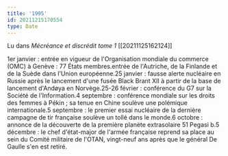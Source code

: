 ```yaml
---
title: '1995'
id: 20211215170554
type: Date
---
```


Lu dans *Mécréance et discrédit tome 1* [[20211125162124]]

1er janvier : entrée en vigueur de l'Organisation mondiale du commerce (OMC) à Genève : 77 États membres.entrée de l'Autriche, de la Finlande et de la Suède dans l'Union européenne.25 janvier : fausse alerte nucléaire en Russie après le lancement d'une fusée Black Brant XII à partir de la base de lancement d'Andøya en Norvège.25-26 février : conférence du G7 sur la Société de l'Information.4 septembre : conférence mondiale sur les droits des femmes à Pékin ; sa tenue en Chine soulève une polémique internationale.5 septembre : le premier essai nucléaire de la dernière campagne de tir française soulève un tollé dans le monde.6 octobre : annonce de la découverte de la première planète extrasolaire 51 Pegasi b.5 décembre : le chef d'état-major de l'armée française reprend sa place au sein du Comité militaire de l'OTAN, vingt-neuf ans après que le général De Gaulle s'en est retiré.